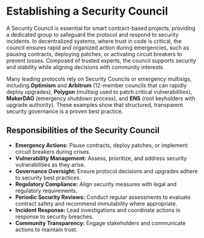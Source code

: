 # Establishing a Security Council

A Security Council is essential for smart contract-based projects, providing a dedicated group to safeguard the protocol and respond to security incidents. In decentralized systems, where trust in code is critical, the council ensures rapid and organized action during emergencies, such as pausing contracts, deploying patches, or activating circuit breakers to prevent losses. Composed of trusted experts, the council supports security and stability while aligning decisions with community interests.

Many leading protocols rely on Security Councils or emergency multisigs, including **Optimism** and **Arbitrum** (12-member councils that can rapidly deploy upgrades), **Polygon** (multisig used to patch critical vulnerabilities), **MakerDAO** (emergency shutdown process), and **ENS** (root keyholders with upgrade authority). These examples show that structured, transparent security governance is a proven best practice.

## Responsibilities of the Security Council

- **Emergency Actions:** Pause contracts, deploy patches, or implement circuit breakers during crises.  
- **Vulnerability Management:** Assess, prioritize, and address security vulnerabilities as they arise.  
- **Governance Oversight:** Ensure protocol decisions and upgrades adhere to security best practices.  
- **Regulatory Compliance:** Align security measures with legal and regulatory requirements.  
- **Periodic Security Reviews:** Conduct regular assessments to evaluate contract safety and recommend immutability where appropriate.  
- **Incident Response:** Lead investigations and coordinate actions in response to security breaches.  
- **Community Transparency:** Engage stakeholders and communicate actions to maintain trust.